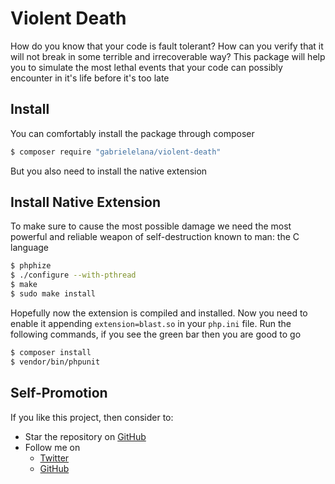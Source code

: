 # Violent Death
How do you know that your code is fault tolerant? How can you verify that it will not break in some terrible and irrecoverable way? This package will help you to simulate the most lethal events that your code can possibly encounter in it's life before it's too late

## Install
You can comfortably install the package through composer
```sh
$ composer require "gabrielelana/violent-death"
```
But you also need to install the native extension

## Install Native Extension
To make sure to cause the most possible damage we need the most powerful and reliable weapon of self-destruction known to man: the C language
```sh
$ phphize
$ ./configure --with-pthread
$ make
$ sudo make install
```
Hopefully now the extension is compiled and installed. Now you need to enable it appending `extension=blast.so` in your `php.ini` file. Run the following commands, if you see the green bar then you are good to go
```sh
$ composer install
$ vendor/bin/phpunit
```

## Self-Promotion
If you like this project, then consider to:
* Star the repository on [GitHub](https://github.com/gabrielelana/graceful-death)
* Follow me on
  * [Twitter](http://twitter.com/gabrielelana)
  * [GitHub](https://github.com/gabrielelana)
